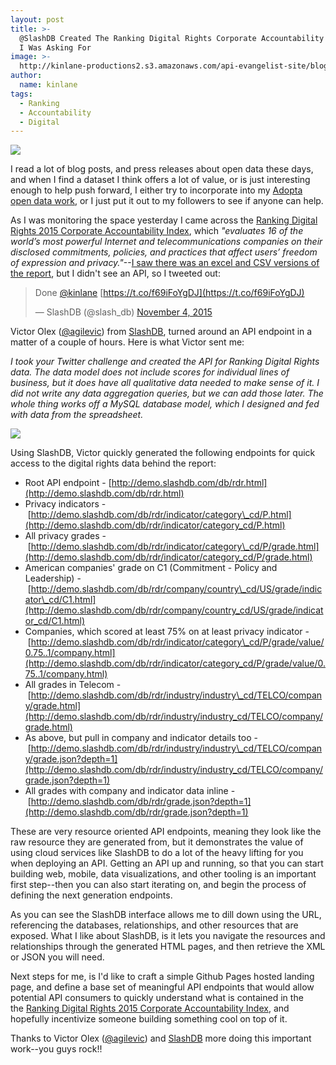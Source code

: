 ```yaml
---
layout: post
title: >-
  @SlashDB Created The Ranking Digital Rights Corporate Accountability Index API
  I Was Asking For
image: >-
  http://kinlane-productions2.s3.amazonaws.com/api-evangelist-site/blog/slashdb-new-logo-sideways-medium.png
author:
  name: kinlane
tags:
  - Ranking
  - Accountability
  - Digital
---
```

[![](http://kinlane-productions2.s3.amazonaws.com/api-evangelist-site/blog/slashdb-new-logo-sideways-medium.png)](http://www.slashdb.com/)

I read a lot of blog posts, and press releases about open data these days, and when I find a dataset I think offers a lot of value, or is just interesting enough to help push forward, I either try to incorporate into my [Adopta open data work](http://adopta.agency/), or I just put it out to my followers to see if anyone can help.

As I was monitoring the space yesterday I came across the [Ranking Digital Rights 2015 Corporate Accountability Index](https://rankingdigitalrights.org/), which _"evaluates 16 of the world’s most powerful Internet and telecommunications companies on their disclosed commitments, policies, and practices that affect users’ freedom of expression and privacy."_\--[I saw there was an excel and CSV versions of the report](https://rankingdigitalrights.org/index2015/download/), but I didn't see an API, so I tweeted out:

  

> Done [@kinlane](https://twitter.com/kinlane) [https://t.co/f69iFoYgDJ](https://t.co/f69iFoYgDJ)
> 
> — SlashDB (@slash\_db) [November 4, 2015](https://twitter.com/slash_db/status/661790951749386240)

Victor Olex ([@agilevic](https://twitter.com/agilevic)) from [SlashDB](http://www.slashdb.com/), turned around an API endpoint in a matter of a couple of hours. Here is what Victor sent me:

_I took your Twitter challenge and created the API for Ranking Digital Rights data. The data model does not include scores for individual lines of business, but it does have all qualitative data needed to make sense of it. I did not write any data aggregation queries, but we can add those later. The whole thing works off a MySQL database model, which I designed and fed with data from the spreadsheet._

![](http://kinlane-productions2.s3.amazonaws.com/api-evangelist-site/blog/slashdb-ranking-digital-rights-diagram)

Using SlashDB, Victor quickly generated the following endpoints for quick access to the digital rights data behind the report:

*   Root API endpoint - [http://demo.slashdb.com/db/rdr.html](http://demo.slashdb.com/db/rdr.html)
*   Privacy indicators - [http://demo.slashdb.com/db/rdr/indicator/category\_cd/P.html](http://demo.slashdb.com/db/rdr/indicator/category_cd/P.html)
*   All privacy grades - [http://demo.slashdb.com/db/rdr/indicator/category\_cd/P/grade.html](http://demo.slashdb.com/db/rdr/indicator/category_cd/P/grade.html)
*   American companies' grade on C1 (Commitment - Policy and Leadership) - [http://demo.slashdb.com/db/rdr/company/country\_cd/US/grade/indicator\_cd/C1.html](http://demo.slashdb.com/db/rdr/company/country_cd/US/grade/indicator_cd/C1.html)
*   Companies, which scored at least 75% on at least privacy indicator - [http://demo.slashdb.com/db/rdr/indicator/category\_cd/P/grade/value/0.75..1/company.html](http://demo.slashdb.com/db/rdr/indicator/category_cd/P/grade/value/0.75..1/company.html)
*   All grades in Telecom - [http://demo.slashdb.com/db/rdr/industry/industry\_cd/TELCO/company/grade.html](http://demo.slashdb.com/db/rdr/industry/industry_cd/TELCO/company/grade.html)
*   As above, but pull in company and indicator details too - [http://demo.slashdb.com/db/rdr/industry/industry\_cd/TELCO/company/grade.json?depth=1](http://demo.slashdb.com/db/rdr/industry/industry_cd/TELCO/company/grade.json?depth=1)
*   All grades with company and indicator data inline - [http://demo.slashdb.com/db/rdr/grade.json?depth=1](http://demo.slashdb.com/db/rdr/grade.json?depth=1)

These are very resource oriented API endpoints, meaning they look like the raw resource they are generated from, but it demonstrates the value of using cloud services like SlashDB to do a lot of the heavy lifting for you when deploying an API. Getting an API up and running, so that you can start building web, mobile, data visualizations, and other tooling is an important first step--then you can also start iterating on, and begin the process of defining the next generation endpoints.

As you can see the SlashDB interface allows me to dill down using the URL, referencing the databases, relationships, and other resources that are exposed. What I like about SlashDB, is it lets you navigate the resources and relationships through the generated HTML pages, and then retrieve the XML or JSON you will need. 

Next steps for me, is I'd like to craft a simple Github Pages hosted landing page, and define a base set of meaningful API endpoints that would allow potential API consumers to quickly understand what is contained in the the [Ranking Digital Rights 2015 Corporate Accountability Index](https://rankingdigitalrights.org/), and hopefully incentivize someone building something cool on top of it.

Thanks to Victor Olex ([@agilevic](https://twitter.com/agilevic)) and [SlashDB](http://www.slashdb.com/) more doing this important work--you guys rock!!